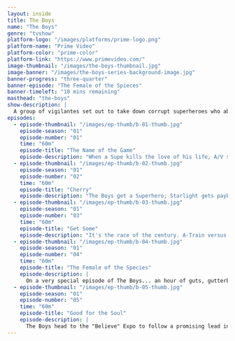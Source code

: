 ```yaml
---
layout: inside
title: The Boys
name: "The Boys"
genre: "tvshow"
platform-logo: "/images/platforms/prime-logo.png"
platform-name: "Prime Video"
platform-color: "prime-color"
platform-link: "https://www.primevideo.com/"
image-thumbnail: "/images/the-boys-thumbnail.jpg"
image-banner: "/images/the-boys-series-background-image.jpg"
banner-progress: "three-quarter"
banner-episode: "The Female of the Spieces"
banner-timeleft: "10 mins remaining"
masthead: "the-boys"
show-description: |
  A group of vigilantes set out to take down corrupt superheroes who abuse their superpowers.
episodes:
  - episode-thumbnail: "/images/ep-thumb/b-01-thumb.jpg"
    episode-season: "01"
    episode-number: "01"
    time: "60m"
    episode-title: "The Name of the Game"
    episode-description: "When a Supe kills the love of his life, A/V salesman Hughie Campbell teams up with Billy Butcher, a vigilante hell-bent on punishing corrupt Supes — and Hughie's life will never be the same again."
  - episode-thumbnail: "/images/ep-thumb/b-02-thumb.jpg"
    episode-season: "01"
    episode-number: "02"
    time: "60m"
    episode-title: "Cherry"
    episode-description: "The Boys get a Superhero; Starlight gets payback; Homelander behaves badly; a Senator gets rowdy."
  - episode-thumbnail: "/images/ep-thumb/b-03-thumb.jpg"
    episode-season: "01"
    episode-number: "03"
    time: "60m"
    episode-title: "Get Some"
    episode-description: "It's the race of the century. A-Train versus Shockwave, vying for the title of World's Fastest Man. Meanwhile, the Boys are reunited and it feels so good."
  - episode-thumbnail: "/images/ep-thumb/b-04-thumb.jpg"
    episode-season: "01"
    episode-number: "04"
    time: "60m"
    episode-title: "The Female of the Species"
    episode-description: |
      On a very special episode of The Boys... an hour of guts, gutterballs, airplane hijackings, madness, ghosts, and one very intriguing Female. Oh, and lots of heart — both in the sentimental sense, and in the gory literal sense.
  - episode-thumbnail: "/images/ep-thumb/b-05-thumb.jpg"
    episode-season: "01"
    episode-number: "05"
    time: "60m"
    episode-title: "Good for the Soul"
    episode-description: |
      The Boys head to the "Believe" Expo to follow a promising lead in their ongoing war against the Supes. There might — MIGHT — be a homicidal infant, but you'll have to see for yourself.
---
```

